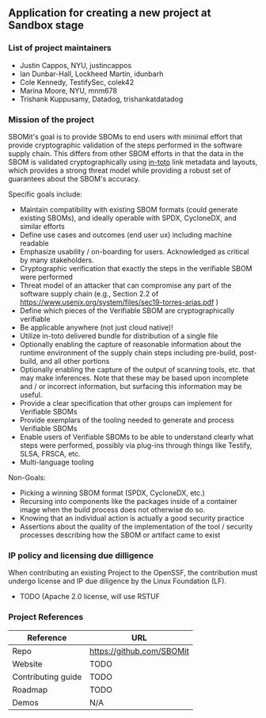 ## Application for creating a new project at Sandbox stage

### List of project maintainers

  * Justin Cappos, NYU, justincappos
  * Ian Dunbar-Hall, Lockheed Martin, idunbarh
  * Cole Kennedy, TestifySec, colek42
  * Marina Moore, NYU, mnm678
  * Trishank Kuppusamy, Datadog, trishankatdatadog

### Mission of the project

SBOMit's goal is to provide SBOMs to end users with minimal effort that provide cryptographic validation of the steps performed in the software 
supply chain.  This differs from other SBOM efforts in that the data in the SBOM is validated cryptographically using [in-toto](in-toto.io) 
link metadata and layouts, which provides a strong threat model while providing a robust set of guarantees about the SBOM's accuracy.  

Specific goals include:

 * Maintain compatibility with existing SBOM formats (could generate existing SBOMs), and ideally operable with SPDX, CycloneDX, and similar efforts
 * Define use cases and outcomes (end user ux) including machine readable
 * Emphasize usability / on-boarding for users.  Acknowledged as critical by many stakeholders.
 * Cryptographic verification that exactly the steps in the verifiable SBOM were performed
 * Threat model of an attacker that can compromise any part of the software supply chain (e.g., Section 2.2 of https://www.usenix.org/system/files/sec19-torres-arias.pdf )
 * Define which pieces of the Verifiable SBOM are cryptographically verifiable
 * Be applicable anywhere (not just cloud native)!
 * Utilize in-toto delivered bundle for distribution of a single file
 * Optionally enabling the capture of reasonable information about the runtime environment of the supply chain steps including pre-build, post-build, and all other portions
 * Optionally enabling the capture of the output of scanning tools, etc. that may make inferences.  Note that these may be based upon incomplete and / or incorrect information, but surfacing this information may be useful.
 * Provide a clear specification that other groups can implement for Verifiable SBOMs
 * Provide exemplars of the tooling needed to generate and process Verifiable SBOMs
 * Enable users of Verifiable SBOMs to be able to understand clearly what steps were performed, possibly via plug-ins through things like Testify, SLSA, FRSCA, etc.
 * Multi-language tooling

Non-Goals:
 * Picking a winning SBOM format (SPDX, CycloneDX, etc.)
 * Recursing into components like the packages inside of a container image when the build process does not otherwise do so.
 * Knowing that an individual action is actually a good security practice  
 * Assertions about the quality of the implementation of the tool / security processes describing how the SBOM or artifact came to exist




### IP policy and licensing due dilligence

When contributing an existing Project to the OpenSSF, the contribution must undergo license and IP due diligence by the Linux Foundation (LF).

  * TODO (Apache 2.0 license, will use RSTUF 
  
### Project References

| Reference          | URL |
|--------------------|-----|
| Repo               | https://github.com/SBOMit |
| Website            | TODO    |
| Contributing guide | TODO    |
| Roadmap            | TODO   |
| Demos              | N/A   |
